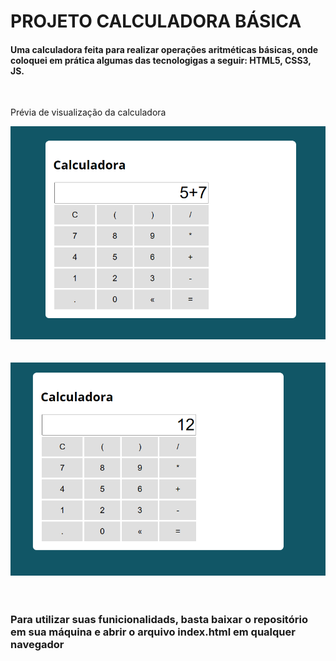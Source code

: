 # PROJETO CALCULADORA BÁSICA


#### Uma calculadora feita para realizar operações aritméticas básicas, onde coloquei em prática algumas das tecnologigas a seguir: HTML5, CSS3, JS.
<br>
<div>
  <p>Prévia de visualização da calculadora</p>
  <img src="https://github.com/mateus-ssouza/calculadora-javascript/blob/main/assets/print/print01.png">
  <br><br><br>
  <img src="https://github.com/mateus-ssouza/calculadora-javascript/blob/main/assets/print/print02.png">
  <br><br><br>
</div>

### Para utilizar suas funicionalidads, basta baixar o repositório em sua máquina e abrir o arquivo index.html em qualquer navegador
